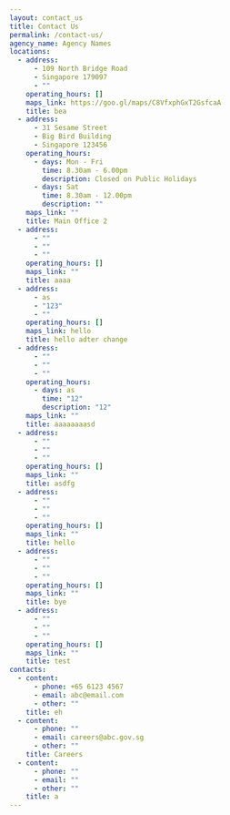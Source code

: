 ```yaml
---
layout: contact_us
title: Contact Us
permalink: /contact-us/
agency_name: Agency Names
locations:
  - address:
      - 109 North Bridge Road
      - Singapore 179097
      - ""
    operating_hours: []
    maps_link: https://goo.gl/maps/C8VfxphGxT2GsfcaA
    title: bea
  - address:
      - 31 Sesame Street
      - Big Bird Building
      - Singapore 123456
    operating_hours:
      - days: Mon - Fri
        time: 8.30am - 6.00pm
        description: Closed on Public Holidays
      - days: Sat
        time: 8.30am - 12.00pm
        description: ""
    maps_link: ""
    title: Main Office 2
  - address:
      - ""
      - ""
      - ""
    operating_hours: []
    maps_link: ""
    title: aaaa
  - address:
      - as
      - "123"
      - ""
    operating_hours: []
    maps_link: hello
    title: hello adter change
  - address:
      - ""
      - ""
      - ""
    operating_hours:
      - days: as
        time: "12"
        description: "12"
    maps_link: ""
    title: aaaaaaaasd
  - address:
      - ""
      - ""
      - ""
    operating_hours: []
    maps_link: ""
    title: asdfg
  - address:
      - ""
      - ""
      - ""
    operating_hours: []
    maps_link: ""
    title: hello
  - address:
      - ""
      - ""
      - ""
    operating_hours: []
    maps_link: ""
    title: bye
  - address:
      - ""
      - ""
      - ""
    operating_hours: []
    maps_link: ""
    title: test
contacts:
  - content:
      - phone: +65 6123 4567
      - email: abc@email.com
      - other: ""
    title: eh
  - content:
      - phone: ""
      - email: careers@abc.gov.sg
      - other: ""
    title: Careers
  - content:
      - phone: ""
      - email: ""
      - other: ""
    title: a
---
```

